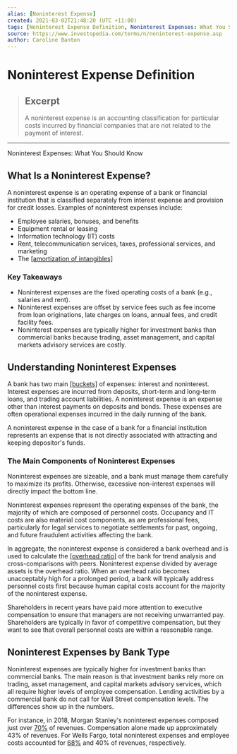```yaml
---
alias: [Noninterest Expense]
created: 2021-03-02T21:48:20 (UTC +11:00)
tags: [Noninterest Expense Definition, Noninterest Expenses: What You Should Know]
source: https://www.investopedia.com/terms/n/noninterest-expense.asp
author: Caroline Banton
---
```


# Noninterest Expense Definition

> ## Excerpt
> A noninterest expense is an accounting classification for particular costs incurred by financial companies that are not related to the payment of interest.

---

Noninterest Expenses: What You Should Know
## What Is a Noninterest Expense?

A noninterest expense is an operating expense of a bank or financial institution that is classified separately from interest expense and provision for credit losses. Examples of noninterest expenses include:

-   Employee salaries, bonuses, and benefits
-   Equipment rental or leasing
-   Information technology (IT) costs
-   Rent, telecommunication services, taxes, professional services, and marketing
-   The [[amortization of intangibles]](https://www.investopedia.com/terms/a/amortization-of-intangibles.asp)

### Key Takeaways

-   Noninterest expenses are the fixed operating costs of a bank (e.g., salaries and rent).
-   Noninterest expenses are offset by service fees such as fee income from loan originations, late charges on loans, annual fees, and credit facility fees.
-   Noninterest expenses are typically higher for investment banks than commercial banks because trading, asset management, and capital markets advisory services are costly.

## Understanding Noninterest Expenses

A bank has two main [[buckets]](https://www.investopedia.com/terms/b/bucket.asp) of expenses: interest and noninterest. Interest expenses are incurred from deposits, short-term and long-term loans, and trading account liabilities. A noninterest expense is an expense other than interest payments on deposits and bonds. These expenses are often operational expenses incurred in the daily running of the bank.

A noninterest expense in the case of a bank for a financial institution represents an expense that is not directly associated with attracting and keeping depositor's funds. 

### The Main Components of Noninterest Expenses

Noninterest expenses are sizeable, and a bank must manage them carefully to maximize its profits. Otherwise, excessive non-interest expenses will directly impact the bottom line.

Noninterest expenses represent the operating expenses of the bank, the majority of which are composed of personnel costs. Occupancy and IT costs are also material cost components, as are professional fees, particularly for legal services to negotiate settlements for past, ongoing, and future fraudulent activities affecting the bank.

In aggregate, the noninterest expense is considered a bank overhead and is used to calculate the [[overhead ratio]](https://www.investopedia.com/terms/o/overhead-ratio.asp) of the bank for trend analysis and cross-comparisons with peers. Noninterest expense divided by average assets is the overhead ratio. When an overhead ratio becomes unacceptably high for a prolonged period, a bank will typically address personnel costs first because human capital costs account for the majority of the noninterest expense.

Shareholders in recent years have paid more attention to executive compensation to ensure that managers are not receiving unwarranted pay. Shareholders are typically in favor of competitive compensation, but they want to see that overall personnel costs are within a reasonable range.

## Noninterest Expenses by Bank Type

Noninterest expenses are typically higher for investment banks than commercial banks. The main reason is that investment banks rely more on trading, asset management, and capital markets advisory services, which all require higher levels of employee compensation. Lending activities by a commercial bank do not call for Wall Street compensation levels. The differences show up in the numbers.

For instance, in 2018, Morgan Stanley's noninterest expenses composed just over [70%](https://www.morganstanley.com/about-us-ir/shareholder/4q2018.pdf) of revenues. Compensation alone made up approximately 43% of revenues. For Wells Fargo, total noninterest expenses and employee costs accounted for [68%](https://www08.wellsfargomedia.com/assets/pdf/about/investor-relations/earnings/fourth-quarter-2018-earnings.pdf) and 40% of revenues, respectively.
